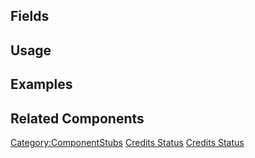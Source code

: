 <languages></languages> <translate>

## Fields

## Usage

## Examples

## Related Components

</translate>

[Category:ComponentStubs](Category:ComponentStubs "wikilink") [Credits
Status](Category:Components{{#translation:}} "wikilink") [Credits
Status](Category:Components:Cloud:Indicators{{#translation:}} "wikilink")